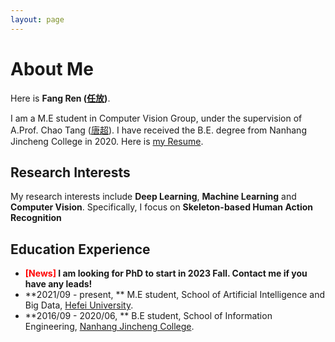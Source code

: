```yaml
---
layout: page
---
```


# About Me

Here is **Fang Ren ([任放](https://renfun.github.io/file/个人简历-合肥学院版.pdf))**.

I am a M.E student in Computer Vision Group, under the supervision of A.Prof. Chao Tang ([唐超](https://www.hfuu.edu.cn/_upload/article/files/de/04/05bd4dcb4124b3cfd0f235a58148/c4382693-91d8-46af-b66a-9552f970b946.pdf)). I have received the B.E. degree from Nanhang Jincheng College in 2020. Here is [my Resume](https://renfun.github.io/file/个人简历-合肥学院版.pdf).

## Research Interests

My research interests include **Deep Learning**, **Machine Learning** and **Computer Vision**. Specifically, I focus on **Skeleton-based Human Action Recognition**

## Education Experience

- **<font color='red'>[News]</font> I am looking for PhD to start in 2023 Fall. Contact me if you have any leads!**
- **2021/09 - present, ** M.E student, School of Artificial Intelligence and Big Data, [Hefei University](https://www.hfuu.edu.cn/).
- **2016/09 - 2020/06, ** B.E student, School of Information Engineering, [Nanhang Jincheng College](http://jc.nuaa.edu.cn/).
